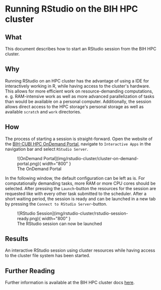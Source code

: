 # Running RStudio on the BIH HPC cluster

## What

This document describes how to start an RStudio session from the BIH HPC
cluster.

## Why

Running RStudio on an HPC cluster has the advantage of using a IDE for
interactively working in R, while having access to the cluster's hardware. This
allows for more efficient work on resource-demanding computations, e. g.
RAM-intensive work as well as more advanced parallelization of tasks than would
be available on a personal computer. Additionally, the session allows direct
access to the HPC storage's personal storage as well as available `scratch` and
`work` directories.

## How 

The process of starting a session is straight-forward. Open the website of the
[BIH-CUBI HPC OnDemand Portal](https://hpc-portal.cubi.bihealth.org/), navigate
to `Interactive Apps` in the navigation bar and select `RStudio Server`.

<figure markdown>
  ![OnDemand Portal](img/rstudio-cluster/cluster-on-demand-portal.png){ width="800" }
  <figcaption>The OnDemand Portal</figcaption>
</figure>

In the following window, the default configuration can be left as is. For
computationally demanding tasks, more RAM or more CPU cores should be selected.
After pressing the `Launch`-button the resources for the session are requested
like with every other task submitted to the scheduler. After a short waiting
period, the session is ready and can be launched in a new tab by pressing the
`Connect to RStudio Server`-button.

<figure markdown>
  ![RStudio Session](img/rstudio-cluster/rstudio-session-ready.png){ width="800" }
  <figcaption>The RStudio session can now be launched</figcaption>
</figure>

## Results

An interactive RStudio session using cluster resources while having access to
the cluster file system has been started. 

## Further Reading

Further information is available at the BIH HPC cluster docs
[here](https://bihealth.github.io/bih-cluster/ondemand/overview/).
